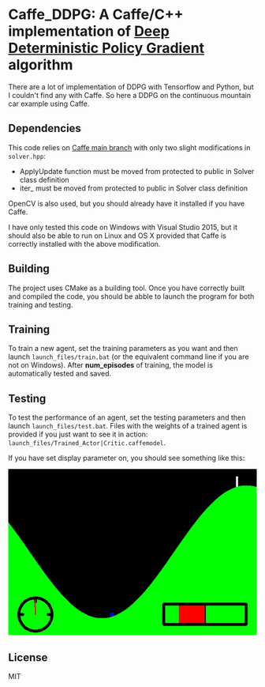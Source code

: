 # Caffe_DDPG: A Caffe/C++ implementation of [Deep Deterministic Policy Gradient](https://arxiv.org/pdf/1509.02971.pdf) algorithm

There are a lot of implementation of DDPG with Tensorflow and Python, but I couldn't find any with Caffe. So here a DDPG on the continuous mountain car example using Caffe.

## Dependencies

This code relies on [Caffe main branch](https://github.com/BVLC/caffe) with only two slight modifications in `solver.hpp`: 

- ApplyUpdate function must be moved from protected to public in Solver class definition
- iter_ must be moved from protected to public in Solver class definition

OpenCV is also used, but you should already have it installed if you have Caffe.

I have only tested this code on Windows with Visual Studio 2015, but it should also be able to run on Linux and OS X provided that Caffe is correctly installed with the above modification.

## Building

The project uses CMake as a building tool.
Once you have correctly built and compiled the code, you should be abble to launch the program for both training and testing.

## Training

To train a new agent, set the training parameters as you want and then launch `launch_files/train.bat` (or the equivalent command line if you are not on Windows). After **num_episodes** of training, the model is automatically tested and saved.

## Testing

To test the performance of an agent, set the testing parameters and then launch `launch_files/test.bat`.
Files with the weights of a trained agent is provided if you just want to see it in action: `launch_files/Trained_Actor|Critic.caffemodel`.

If you have set display parameter on, you should see something like this: 

![Test result](launch_files/trained.gif)

## License

MIT
